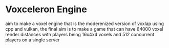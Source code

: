 # Voxceleron Engine
aim to make a voxel engine that is the moderenized version of voxlap using cpp and vulkan, the final aim is to make a game that can have 64000 voxel render distances with players being 16x4x4 voxels and 512 concurrent players on a single server
